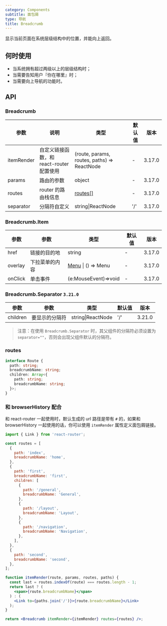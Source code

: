 ```yaml
---
category: Components
subtitle: 面包屑
type: 导航
title: Breadcrumb
---
```


显示当前页面在系统层级结构中的位置，并能向上返回。

## 何时使用

- 当系统拥有超过两级以上的层级结构时；
- 当需要告知用户『你在哪里』时；
- 当需要向上导航的功能时。

## API

### Breadcrumb

| 参数 | 说明 | 类型 | 默认值 | 版本 |
| --- | --- | --- | --- | --- |
| itemRender | 自定义链接函数，和 react-router 配置使用 | (route, params, routes, paths) => ReactNode | - | 3.17.0 |
| params | 路由的参数 | object | - | 3.17.0 |
| routes | router 的路由栈信息 | [routes\[\]](#routes) | - | 3.17.0 |
| separator | 分隔符自定义 | string\|ReactNode | '/' | 3.17.0 |

### Breadcrumb.Item

| 参数    | 参数           | 类型                                   | 默认值 | 版本   |
| ------- | -------------- | -------------------------------------- | ------ | ------ |
| href    | 链接的目的地   | string                                 | -      | 3.17.0 |
| overlay | 下拉菜单的内容 | [Menu](/components/menu) \| () => Menu | -      | 3.17.0 |
| onClick | 单击事件       | (e:MouseEvent)=>void                   | -      | 3.17.0 |

### Breadcrumb.Separator `3.21.0`

| 参数     | 参数           | 类型              | 默认值 | 版本   |
| -------- | -------------- | ----------------- | ------ | ------ |
| children | 要显示的分隔符 | string\|ReactNode | '/'    | 3.21.0 |

> 注意：在使用 `Breadcrumb.Separator` 时，其父组件的分隔符必须设置为 `separator=""`，否则会出现父组件默认的分隔符。

### routes

```ts
interface Route {
  path: string;
  breadcrumbName: string;
  children: Array<{
    path: string;
    breadcrumbName: string;
  }>;
}
```

### 和 browserHistory 配合

和 react-router 一起使用时，默认生成的 url 路径是带有 `#` 的，如果和 browserHistory 一起使用的话，你可以使用 `itemRender` 属性定义面包屑链接。

```jsx
import { Link } from 'react-router';

const routes = [
  {
    path: 'index',
    breadcrumbName: 'home',
  },
  {
    path: 'first',
    breadcrumbName: 'first',
    children: [
      {
        path: '/general',
        breadcrumbName: 'General',
      },
      {
        path: '/layout',
        breadcrumbName: 'Layout',
      },
      {
        path: '/navigation',
        breadcrumbName: 'Navigation',
      },
    ],
  },
  {
    path: 'second',
    breadcrumbName: 'second',
  },
];

function itemRender(route, params, routes, paths) {
  const last = routes.indexOf(route) === routes.length - 1;
  return last ? (
    <span>{route.breadcrumbName}</span>
  ) : (
    <Link to={paths.join('/')}>{route.breadcrumbName}</Link>
  );
}

return <Breadcrumb itemRender={itemRender} routes={routes} />;
```
